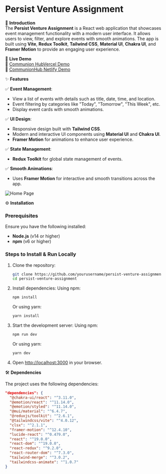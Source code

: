 # Persist Venture Assignment

🚀 **Introduction**  
The **Persist Venture Assignment** is a React web application that showcases event management functionality with a modern user interface. It allows users to view, filter, and explore events with smooth animations. The app is built using **Vite**, **Redux Toolkit**, **Tailwind CSS**, **Material UI**, **Chakra UI**, and **Framer Motion** to provide an engaging user experience.

📌 **Live Demo**  
🔗 [Communion HubVercel Demo](https://perisit-venture-react-assignment.vercel.app/)  
🔗 [CommunionHub Netlify Demo](https://persist-venture-assignment.netlify.app/)

✨ **Features**


✅ **Event Management**:
- View a list of events with details such as title, date, time, and location.
- Event filtering by categories like "Today", "Tomorrow", "This Week", etc.
- Display event cards with smooth animations.

✅ **UI Design**:
- Responsive design built with **Tailwind CSS**.
- Modern and interactive UI components using **Material UI** and **Chakra UI**.
- **Framer Motion** for animations to enhance user experience.

✅ **State Management**:
- **Redux Toolkit** for global state management of events.

✅ **Smooth Animations**:
- Uses **Framer Motion** for interactive and smooth transitions across the app.




![Home Page](./assets/home-page.png)

⚙️ **Installation**

### Prerequisites
Ensure you have the following installed:
- **Node.js** (v14 or higher)
- **npm** (v6 or higher)

### Steps to Install & Run Locally

1. Clone the repository:
    ```bash
    git clone https://github.com/yourusername/persist-venture-assignment.git
    cd persist-venture-assignment
    ```

2. Install dependencies:
    Using npm:
    ```bash
    npm install
    ```
    Or using yarn:
    ```bash
    yarn install
    ```

3. Start the development server:
    Using npm:
    ```bash
    npm run dev
    ```
    Or using yarn:
    ```bash
    yarn dev
    ```

4. Open [http://localhost:3000](http://localhost:3000) in your browser.

🛠️ **Dependencies**

The project uses the following dependencies:

```json
"dependencies": {
  "@chakra-ui/react": "^3.11.0",
  "@emotion/react": "^11.14.0",
  "@emotion/styled": "^11.14.0",
  "@mui/material": "^6.4.7",
  "@reduxjs/toolkit": "^2.6.1",
  "@tailwindcss/vite": "^4.0.12",
  "clsx": "^2.1.1",
  "framer-motion": "^12.4.10",
  "lucide-react": "^0.479.0",
  "react": "^19.0.0",
  "react-dom": "^19.0.0",
  "react-redux": "^9.2.0",
  "react-router-dom": "^7.3.0",
  "tailwind-merge": "^3.0.2",
  "tailwindcss-animate": "^1.0.7"
}
